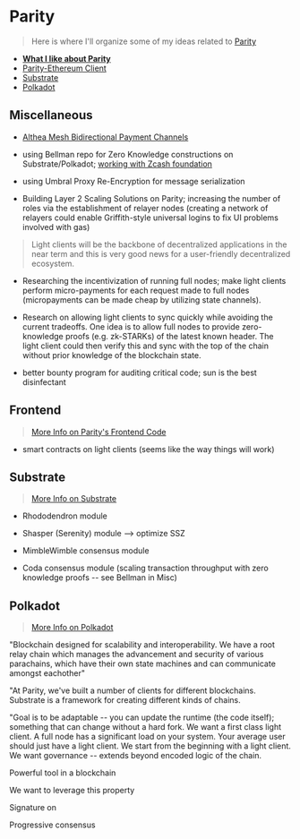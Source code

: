 # Parity
> Here is where I'll organize some of my ideas related to [Parity](https://parity.io)

* **[What I like about Parity](./<3.md)**
* [Parity-Ethereum Client](./client.md)
* [Substrate](./substrate.md)
* [Polkadot](./polkadot.md)

## Miscellaneous

* [Althea Mesh Bidirectional Payment Channels](https://github.com/althea-mesh/guac_rs)

* using Bellman repo for Zero Knowledge constructions on Substrate/Polkadot; [working with Zcash foundation](https://www.parity.io/parity-teams-up-with-zcash-foundation-for-parity-zcash-client/)

* using Umbral Proxy Re-Encryption for message serialization

* Building Layer 2 Scaling Solutions on Parity; increasing the number of roles via the establishment of relayer nodes (creating a network of relayers could enable Griffith-style universal logins to fix UI problems involved with gas)

> Light clients will be the backbone of decentralized applications in the near term and this is very good news for a user-friendly decentralized ecosystem.

* Researching the incentivization of running full nodes; make light clients perform micro-payments for each request made to full nodes (micropayments can be made cheap by utilizing state channels).

* Research on allowing light clients to sync quickly while avoiding the current tradeoffs. One idea is to allow full nodes to provide zero-knowledge proofs (e.g. zk-STARKs) of the latest known header. The light client could then verify this and sync with the top of the chain without prior knowledge of the blockchain state.

* better bounty program for auditing critical code; sun is the best disinfectant

## Frontend
> [More Info on Parity's Frontend Code](./frontend.md)

* smart contracts on light clients (seems like the way things will work)

## Substrate
> [More Info on Substrate](./substrate.md)

* Rhododendron module

* Shasper (Serenity) module --> optimize SSZ

* MimbleWimble consensus module
* Coda consensus module (scaling transaction throughput with zero knowledge proofs -- see Bellman in Misc)

## Polkadot
> [More Info on Polkadot](./polkadot.md)

"Blockchain designed for scalability and interoperability. We have a root relay chain which manages the advancement and security of various parachains, which have their own state machines and can communicate amongst eachother"

"At Parity, we've built a number of clients for different blockchains. Substrate is a framework for creating different kinds of chains.

"Goal is to be adaptable -- you can update the runtime (the code itself); something that can change without a hard fork. We want a first class light client. A full node has a significant load on your system. Your average user should just have a light client. We start from the beginning with a light client. We want governance -- extends beyond encoded logic of the chain. 

Powerful tool in a blockchain

We want to leverage this property

Signature on 

Progressive consensus